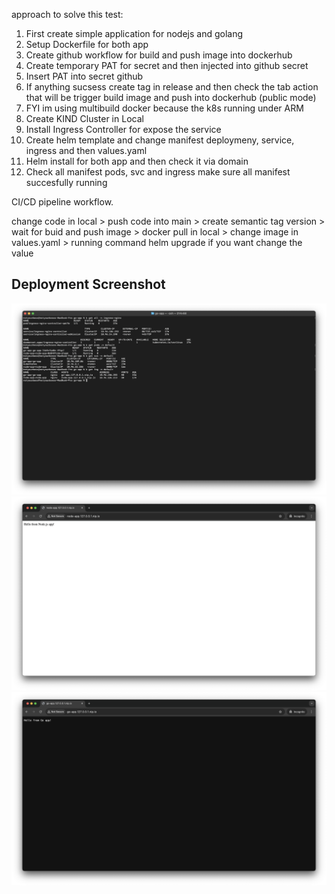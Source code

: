 approach to solve this test:
1. First create simple application for nodejs and golang
2. Setup Dockerfile for both app
3. Create github workflow for build and push image into dockerhub
4. Create temporary PAT for secret and then injected into github secret
5. Insert PAT into secret github 
6. If anything sucsess create tag in release and then check the tab action that will be
trigger build image and push into dockerhub (public mode)
7. FYI im using multibuild docker because the k8s running under ARM 
8. Create KIND Cluster in Local 
9. Install Ingress Controller for expose the service
10. Create helm template and change manifest deploymeny, service, ingress and then values.yaml
11. Helm install for both app and then check it via domain 
12. Check all manifest pods, svc and ingress make sure all manifest succesfully running

CI/CD pipeline workflow.

change code in local > push code into main > create semantic tag version > wait for buid and push image > docker pull in local > change image in values.yaml > running command helm upgrade if you want change the value

## Deployment Screenshot

![Screenshot](images/goapp.png)
![Screenshot](images/nodeapp.png)
![Screenshot](images/manifest.png)

